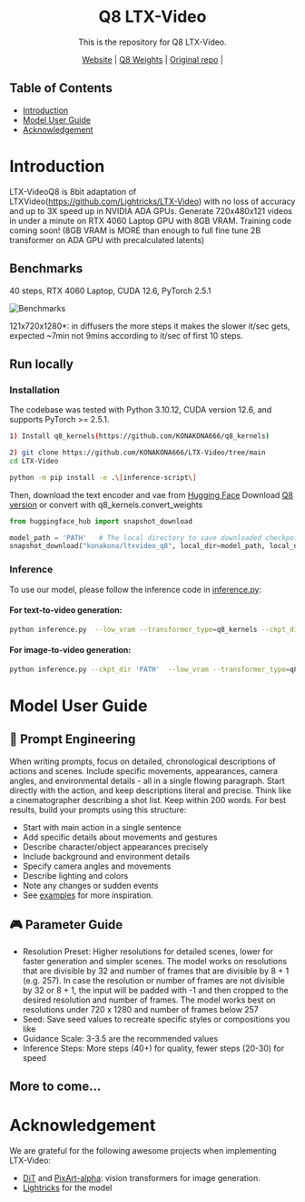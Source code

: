 <div align="center">

# Q8 LTX-Video

This is the repository for Q8 LTX-Video.

[Website](https://www.lightricks.com/ltxv) |
[Q8 Weights](https://huggingface.co/konakona/ltxvideo_q8) |
[Original repo](https://github.com/Lightricks/LTX-Video) |


</div>

## Table of Contents

- [Introduction](#introduction)
- [Model User Guide](#model-user-guide)
- [Acknowledgement](#acknowledgement)

# Introduction

LTX-VideoQ8 is 8bit adaptation of LTXVideo(https://github.com/Lightricks/LTX-Video) with no loss of accuracy and up to 3X speed up in NVIDIA ADA GPUs. Generate 720x480x121 videos in under a minute on RTX 4060 Laptop GPU with 8GB VRAM. Training code coming soon! (8GB VRAM is MORE than enough to full fine tune 2B transformer on ADA GPU with precalculated latents)

## Benchmarks
40 steps, RTX 4060 Laptop, CUDA 12.6, PyTorch 2.5.1

![Benchmarks](./docs/_static/output.png)

121x720x1280*: in diffusers the more steps it makes the slower it/sec gets, expected ~7min not 9mins according to it/sec of first 10 steps.

## Run locally

### Installation
The codebase was tested with Python 3.10.12, CUDA version 12.6, and supports PyTorch >= 2.5.1.


```bash
1) Install q8_kernels(https://github.com/KONAKONA666/q8_kernels)

2) git clone https://github.com/KONAKONA666/LTX-Video/tree/main
cd LTX-Video

python -m pip install -e .\[inference-script\]
```

Then, download the text encoder and vae from [Hugging Face](https://huggingface.co/Lightricks/LTX-Video) 
Download [Q8 version](https://huggingface.co/konakona/ltxvideo_q8)  or convert with q8_kernels.convert_weights 

```python
from huggingface_hub import snapshot_download

model_path = 'PATH'   # The local directory to save downloaded checkpoint
snapshot_download("konakona/ltxvideo_q8", local_dir=model_path, local_dir_use_symlinks=False, repo_type='model')
```

### Inference

To use our model, please follow the inference code in [inference.py](./inference.py):

#### For text-to-video generation:

```bash
python inference.py  --low_vram --transformer_type=q8_kernels --ckpt_dir  'PATH' --prompt "PROMPT" --height HEIGHT --width WIDTH --num_frames NUM_FRAMES --seed SEED
```

#### For image-to-video generation:

```bash
python inference.py --ckpt_dir 'PATH'  --low_vram --transformer_type=q8_kernels --prompt "PROMPT" --input_image_path IMAGE_PATH --height HEIGHT --width WIDTH --num_frames NUM_FRAMES --seed SEED
```

# Model User Guide

## 📝 Prompt Engineering

When writing prompts, focus on detailed, chronological descriptions of actions and scenes. Include specific movements, appearances, camera angles, and environmental details - all in a single flowing paragraph. Start directly with the action, and keep descriptions literal and precise. Think like a cinematographer describing a shot list. Keep within 200 words. For best results, build your prompts using this structure:

* Start with main action in a single sentence
* Add specific details about movements and gestures
* Describe character/object appearances precisely
* Include background and environment details
* Specify camera angles and movements
* Describe lighting and colors
* Note any changes or sudden events
* See [examples](#introduction) for more inspiration.

## 🎮 Parameter Guide

* Resolution Preset: Higher resolutions for detailed scenes, lower for faster generation and simpler scenes. The model works on resolutions that are divisible by 32 and number of frames that are divisible by 8 + 1 (e.g. 257). In case the resolution or number of frames are not divisible by 32 or 8 + 1, the input will be padded with -1 and then cropped to the desired resolution and number of frames. The model works best on resolutions under 720 x 1280 and number of frames below 257
* Seed: Save seed values to recreate specific styles or compositions you like
* Guidance Scale: 3-3.5 are the recommended values
* Inference Steps: More steps (40+) for quality, fewer steps (20-30) for speed

## More to come...

# Acknowledgement

We are grateful for the following awesome projects when implementing LTX-Video:
* [DiT](https://github.com/facebookresearch/DiT) and [PixArt-alpha](https://github.com/PixArt-alpha/PixArt-alpha): vision transformers for image generation.
* [Lightricks](https://github.com/Lightricks/LTX-Video) for the model

[//]: # (## Citation)

